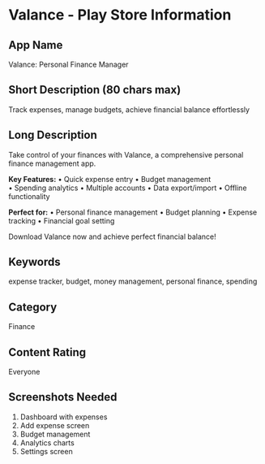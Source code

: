 # Valance - Play Store Information

## App Name

Valance: Personal Finance Manager

## Short Description (80 chars max)

Track expenses, manage budgets, achieve financial balance effortlessly

## Long Description

Take control of your finances with Valance, a comprehensive personal finance management app.

**Key Features:**
• Quick expense entry
• Budget management  
• Spending analytics
• Multiple accounts
• Data export/import
• Offline functionality

**Perfect for:**
• Personal finance management
• Budget planning
• Expense tracking
• Financial goal setting

Download Valance now and achieve perfect financial balance!

## Keywords

expense tracker, budget, money management, personal finance, spending

## Category

Finance

## Content Rating

Everyone

## Screenshots Needed

1. Dashboard with expenses
2. Add expense screen
3. Budget management
4. Analytics charts
5. Settings screen

